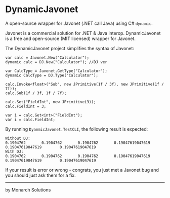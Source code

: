 # DynamicJavonet
A open-source wrapper for Javonet (.NET call Java) using C# `dynamic`.

Javonet is a commercial solution for .NET & Java interop. 
DynamicJavonet is a free and open-source (MIT licensed) wrapper for Javonet.

The DynamicJavonet project simplifies the syntax of Javonet:

```
var calc = Javonet.New("Calculator");
dynamic calc = DJ.New("Calculator"); //DJ ver

var CalcType = Javonet.GetType("Calculator");
dynamic CalcType = DJ.Type("Calculator");

calc.Invoke<float>("Sub", new JPrimitive(1f / 3f), new JPrimitive(1f / 7f));
calc.Sub(1f / 3f, 1f / 7f);

calc.Set("FieldInt", new JPrimitive(3));
calc.FieldInt = 3;

var i = calc.Get<int>("FieldInt");
var i = calc.FieldInt;
```

By running `DyanmicJavonet.TestCLI`, the following result is expected:

```
Without DJ:
0.1904762       0.1904762       0.1904762       0.19047619047619        0.19047619047619        0.19047619047619
With DJ:
0.1904762       0.1904762       0.1904762       0.19047619047619        0.19047619047619        0.19047619047619
```

If your result is error or wrong - congrats, you just met a Javonet bug and you should just ask them for a fix.

---
by Monarch Solutions

